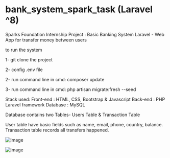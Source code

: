 # bank_system_spark_task (Laravel ^8)
Sparks Foundation Internship Project : Basic Banking System Laravel - Web App for transfer money between users

to run the system

1- git clone the project

2- config .env file 

2- run command line in cmd: composer update

3- run command line in cmd: php artisan migrate:fresh --seed


Stack used:
Front-end : HTML, CSS, Bootstrap & Javascript 
Back-end : PHP Laravel framework Database : MySQL

Database contains two Tables- Users Table & Transaction Table

User table have basic fields such as name, email, phone, country,  balance.
Transaction table records all transfers happened.



![image](https://user-images.githubusercontent.com/19381799/159138247-783181f0-509e-4d2a-bd20-e527c258139e.png)



![image](https://user-images.githubusercontent.com/19381799/159138397-95612e7f-9be5-42e1-b39d-f6280523f557.png)
